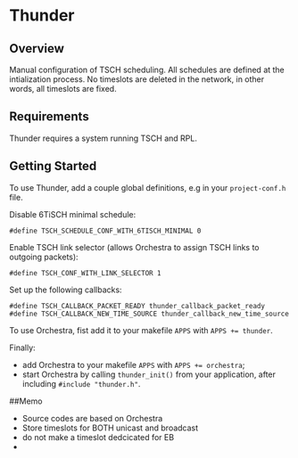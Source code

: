 # Thunder

## Overview

Manual configuration of TSCH scheduling. All schedules are defined at the intialization process. No timeslots are deleted in the network, in other words, all timeslots are fixed.

## Requirements

Thunder requires a system running TSCH and RPL.

## Getting Started

To use Thunder, add a couple global definitions, e.g in your `project-conf.h` file.

Disable 6TiSCH minimal schedule:

`#define TSCH_SCHEDULE_CONF_WITH_6TISCH_MINIMAL 0`

Enable TSCH link selector (allows Orchestra to assign TSCH links to outgoing packets):

`#define TSCH_CONF_WITH_LINK_SELECTOR 1`

Set up the following callbacks:  

```
#define TSCH_CALLBACK_PACKET_READY thunder_callback_packet_ready  
#define TSCH_CALLBACK_NEW_TIME_SOURCE thunder_callback_new_time_source
```

To use Orchestra, fist add it to your makefile `APPS` with `APPS += thunder`.
 
Finally:
* add Orchestra to your makefile `APPS` with `APPS += orchestra`;
* start Orchestra by calling `thunder_init()` from your application, after
including `#include "thunder.h"`.

##Memo

* Source codes are based on Orchestra  
* Store timeslots for BOTH unicast and broadcast
* do not make a timeslot dedcicated for EB
* 